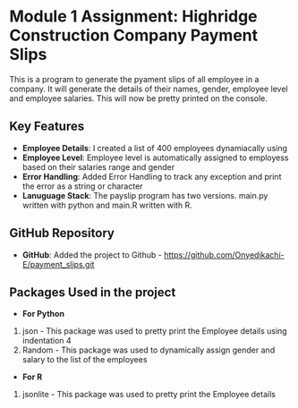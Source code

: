 # Module 1 Assignment: Highridge Construction Company Payment Slips 

This is a program to generate the pyament slips of all employee in a company. It will generate the details of their names, gender, employee level and employee salaries. This will now be pretty printed on the console.


## Key Features

- **Employee Details**: I created a list of 400 employees dynamiacally using 
- **Employee Level**: Employee level is automatically assigned to employess based on their salaries range and gender
- **Error Handling**: Added Error Handling to track any exception and print the error as a string or character
- **Lanuguage Stack**: The payslip program has two versions. main.py written with python and main.R written with R.


## GitHub Repository

- **GitHub**: Added the project to Github - https://github.com/Onyedikachi-E/payment_slips.git

## Packages Used in the project
- **For Python**
1. json - This package was used to pretty print the Employee details using indentation 4
2. Random - This package was used to dynamically assign gender and salary to the list of the employees


- **For R**
1. jsonlite - This package was used to pretty print the Employee details